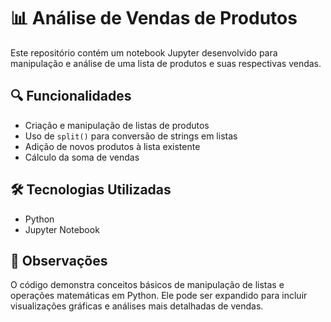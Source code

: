 # 📊 Análise de Vendas de Produtos  

Este repositório contém um notebook Jupyter desenvolvido para manipulação e análise de uma lista de produtos e suas respectivas vendas.  

## 🔍 Funcionalidades  

- Criação e manipulação de listas de produtos  
- Uso de `split()` para conversão de strings em listas  
- Adição de novos produtos à lista existente  
- Cálculo da soma de vendas  

## 🛠 Tecnologias Utilizadas  

- Python  
- Jupyter Notebook  

## 📌 Observações  

O código demonstra conceitos básicos de manipulação de listas e operações matemáticas em Python. Ele pode ser expandido para incluir visualizações gráficas e análises mais detalhadas de vendas.  
